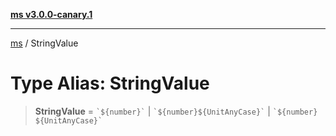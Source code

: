 [**ms v3.0.0-canary.1**](../README.md)

***

[ms](../globals.md) / StringValue

# Type Alias: StringValue

> **StringValue** = `` `${number}` `` \| `` `${number}${UnitAnyCase}` `` \| `` `${number} ${UnitAnyCase}` ``
